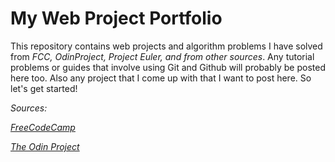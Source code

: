# My Web Project Portfolio

This repository contains web projects and algorithm problems I have solved from *FCC, OdinProject, Project Euler, and from other sources*. Any tutorial problems or guides that involve using Git and Github will probably be posted here too. Also any project that I come up with that I want to post here. So let's get started!

*Sources:*

[*FreeCodeCamp*](https://www.freecodecamp.org/)

[*The Odin Project*](https://www.theodinproject.com)
